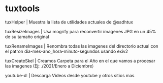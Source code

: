 # tuxtools

 tuxHelper | Muestra la lista de utilidades actuales de @sadhtux

 tuxResizeImages |  Usa mogrify para reconvertir imagenes JPG
 en un 45% de su tamaño original

 tuxRenameImages | Renombra todas las imagenes del directorio
 actual con el patron dia-mes-ano_hora-minuto-segundos usando exiv2

 tuxCreateSkel | Creamos Carpeta para el Año en el que vamos
 a procesar las imagenes (Ej: ./2021/Enero a Diciembre)

 youtube-dl | Descarga Videos desde youtube y otros sitios mas
